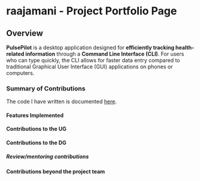 # raajamani - Project Portfolio Page

## Overview

**PulsePilot** is a desktop application designed for **efficiently tracking health-related information** through a **Command Line Interface (CLI)**. For users who can type quickly, the CLI allows for faster data entry compared to traditional Graphical User Interface (GUI) applications on phones or computers.

### Summary of Contributions

The code I have written is documented [here](https://nus-cs2113-ay2324s2.github.io/tp-dashboard/?search=raajamani&breakdown=true&sort=groupTitle%20dsc&sortWithin=title&since=2024-02-23&timeframe=commit&mergegroup=&groupSelect=groupByRepos&checkedFileTypes=docs~functional-code~test-code~other).

#### Features Implemented


#### Contributions to the UG


#### Contributions to the DG


##### Review/mentoring contributions


#### Contributions beyond the project team

